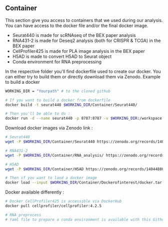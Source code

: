 ## Container

This section give you access to containers that we used during our analysis. You can have access to the docker file and/or the final docker image.

- Seurat440 is made for scRNAseq of the BEX paper analysis
- RNA431-2 is made for Deseq2 analysis (both for CRISPR & TCGA) in the BEX paper
- CellProfiler425 is made for PLA image analysis in the BEX paper
- H5AD is made to convert H5AD to Seurat object
- Conda environment for RNA preprocessing

In the respective folder you'll find dockerfile used to create our docker. You can either try to build them or directly download them via Zenodo.
Example to build a docker
```bash
WORKING_DIR = "Yourpath" # to the cloned github

# If you want to build a docker from dockerfile
docker build -t seurat440 $WORKING_DIR/Container/Seurat440/

# Then you'll be able to do : 
docker run -d --name seurat440 -p 8787:8787 -v $WORKING_DIR:/workspace seurat440
```

Download docker images via Zenodo link :
```bash
# Seurat440
wget -P $WORKING_DIR/Container/Seurat440 https://zenodo.org/records/14044880/files/Seurat440paper.tar

# RNA431-2
wget -P $WORKING_DIR/Container/RNA_analysis/ https://zenodo.org/records/14044880/files/rna431-2.tar

# H5AD
wget -P $WORKING_DIR/Container/H5AD https://zenodo.org/records/14044880/files/h5ad.tar

# Then if you want to laod a docker image
docker load --input $WORKING_DIR/Container/Dockerofinterest/docker.tar

```

Docker available differently : 
```bash
# Docker CellProfiler425 is accessible via DockerHub
docker pull cellprofiler/cellprofiler:4.2.5

# RNA preprocess
# Yaml file to prepare a conda environment is available with this Github repository
```
